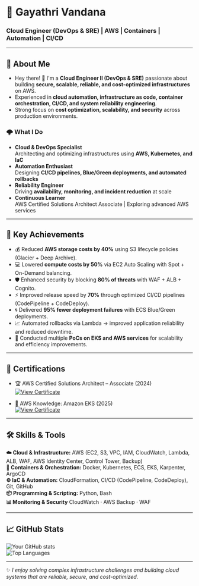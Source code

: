 # 🚀 Gayathri Vandana
### Cloud Engineer (DevOps & SRE) | AWS | Containers | Automation | CI/CD  

---

## 💫 About Me  

- Hey there! 👋 I'm a **Cloud Engineer II (DevOps & SRE)** passionate about building **secure, scalable, reliable, and cost-optimized infrastructures** on AWS.  
- Experienced in **cloud automation, infrastructure as code, container orchestration, CI/CD, and system reliability engineering**.  
- Strong focus on **cost optimization, scalability, and security** across production environments.  

### 🌩️ What I Do  
- **Cloud & DevOps Specialist**  
  Architecting and optimizing infrastructures using **AWS, Kubernetes, and IaC**  
- **Automation Enthusiast**  
  Designing **CI/CD pipelines, Blue/Green deployments, and automated rollbacks**  
- **Reliability Engineer**  
  Driving **availability, monitoring, and incident reduction** at scale  
- **Continuous Learner**  
  AWS Certified Solutions Architect Associate | Exploring advanced AWS services  

---

## 🔹 Key Achievements
- 💰 Reduced **AWS storage costs by 40%** using S3 lifecycle policies (Glacier + Deep Archive).  
- 💻 Lowered **compute costs by 50%** via EC2 Auto Scaling with Spot + On-Demand balancing.  
- 🛡️ Enhanced security by blocking **80% of threats** with WAF + ALB + Cognito.  
- ⚡ Improved release speed by **70%** through optimized CI/CD pipelines (CodePipeline + CodeDeploy).  
- 🌀 Delivered **95% fewer deployment failures** with ECS Blue/Green deployments.  
- 📈 Automated rollbacks via Lambda → improved application reliability and reduced downtime.  
- 🚀 Conducted multiple **PoCs on EKS and AWS services** for scalability and efficiency improvements.  

---

## 📜 Certifications  
- 🏆 AWS Certified Solutions Architect – Associate (2024)  
  [![View Certificate](https://img.shields.io/badge/Verify-Credly-blue?style=flat&logo=credly)](https://www.credly.com/badges/b8748ad5-4bb7-47d0-a192-7318d993f3aa/public_url)  

- 📌 AWS Knowledge: Amazon EKS (2025)  
  [![View Certificate](https://img.shields.io/badge/Verify-Credly-blue?style=flat&logo=credly)](https://www.credly.com/badges/841b8828-5e18-4495-a4be-6f9c085bfee2/public_url)  

---

## 🛠️ Skills & Tools
**☁️ Cloud & Infrastructure:** AWS (EC2, S3, VPC, IAM, CloudWatch, Lambda, ALB, WAF, AWS Identity Center, Control Tower, Backup)  
**🐳 Containers & Orchestration:** Docker, Kubernetes, ECS, EKS, Karpenter, ArgoCD  
**⚙️ IaC & Automation:** CloudFormation, CI/CD (CodePipeline, CodeDeploy), Git, GitHub  
**📦 Programming & Scripting:** Python, Bash  
**📊 Monitoring & Security**  CloudWatch · AWS Backup · WAF  

---

## 📈 GitHub Stats  

![Your GitHub stats](https://github-readme-stats.vercel.app/api?username=GAYU-GITT&show_icons=true&theme=tokyonight)  
![Top Languages](https://github-readme-stats.vercel.app/api/top-langs/?username=GAYU-GITT&layout=compact&theme=tokyonight) 

---
✨ *I enjoy solving complex infrastructure challenges and building cloud systems that are reliable, secure, and cost-optimized.* 